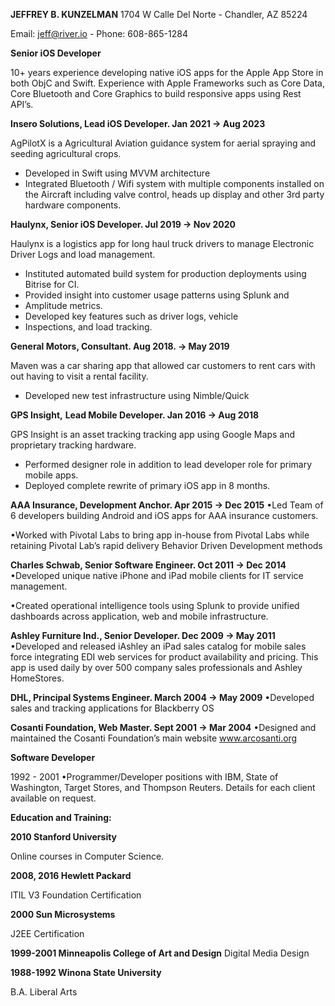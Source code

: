 **JEFFREY B. KUNZELMAN** 1704 W Calle Del Norte - Chandler, AZ 85224 

Email: jeff@river.io - Phone: 608-865-1284 

**Senior iOS Developer** 

10+ years experience developing native iOS apps for the Apple App Store in both ObjC and Swift. Experience with Apple Frameworks such as Core Data, Core Bluetooth and Core Graphics to build responsive apps using Rest API’s.  

**Insero Solutions, Lead iOS Developer. 
Jan 2021  -> Aug 2023** 

AgPilotX is a Agricultural Aviation guidance system for aerial spraying and seeding agricultural crops. 

- Developed in Swift using MVVM architecture 
- Integrated Bluetooth / Wifi system with multiple components installed on the Aircraft including valve control, heads up display and other 3rd party hardware components.  

**Haulynx, Senior iOS Developer. 
Jul 2019  -> Nov 2020** 

Haulynx is a logistics app for long haul truck drivers to manage Electronic Driver Logs and load management.  

- Instituted automated build system for production deployments using Bitrise for CI. 
- Provided insight into customer usage patterns using Splunk and 
- Amplitude metrics. 
- Developed key features such as driver logs, vehicle 
- Inspections, and load tracking. 

**General Motors, Consultant.
Aug 2018.  -> May 2019** 

Maven was a car sharing app that allowed car customers to rent cars with out having to visit a rental facility. 

- Developed new test infrastructure using Nimble/Quick 

**GPS Insight,** **Lead Mobile Developer. 
Jan 2016  -> Aug 2018** 

GPS Insight is an asset tracking tracking app using Google Maps and proprietary tracking hardware. 

- Performed designer role in addition to lead developer role for primary mobile apps. 
- Deployed complete rewrite of primary iOS app in 8 months. 

**AAA Insurance, Development Anchor. 
Apr 2015  -> Dec 2015**
•Led Team of 6 developers building Android and iOS apps for AAA insurance customers. 

•Worked with Pivotal Labs to bring app in-house from Pivotal Labs while retaining Pivotal Lab’s rapid delivery Behavior Driven Development methods 

**Charles Schwab, Senior Software Engineer. Oct 2011  -> Dec 2014** •Developed unique native iPhone and iPad mobile clients for IT service management. 

•Created operational intelligence tools using Splunk to provide unified dashboards across application, web and mobile infrastructure. 

**Ashley Furniture Ind., Senior Developer. 
Dec 2009  -> May 2011** 
•Developed and released iAshley an iPad sales catalog for mobile sales force integrating EDI web services for product availability and pricing. This app is used daily by over 500 company sales professionals and Ashley HomeStores. 

**DHL, Principal Systems Engineer. 
March 2004  -> May 2009** 
•Developed sales and tracking applications for Blackberry OS 

**Cosanti Foundation, Web Master. 
Sept 2001  -> Mar 2004** 
•Designed and maintained the Cosanti Foundation’s main website   www.arcosanti.org 

**Software Developer** 

1992 - 2001 
•Programmer/Developer positions with IBM, State of Washington, Target Stores, and Thompson Reuters. Details for each client available on request. 

**Education and Training:** 

**2010 Stanford University** 

Online courses in Computer Science. 

**2008, 2016 Hewlett Packard** 

ITIL V3 Foundation Certification 

**2000 Sun Microsystems** 

J2EE Certification 

**1999-2001 Minneapolis College of Art and Design** Digital Media Design 

**1988-1992 Winona State University** 

B.A. Liberal Arts
